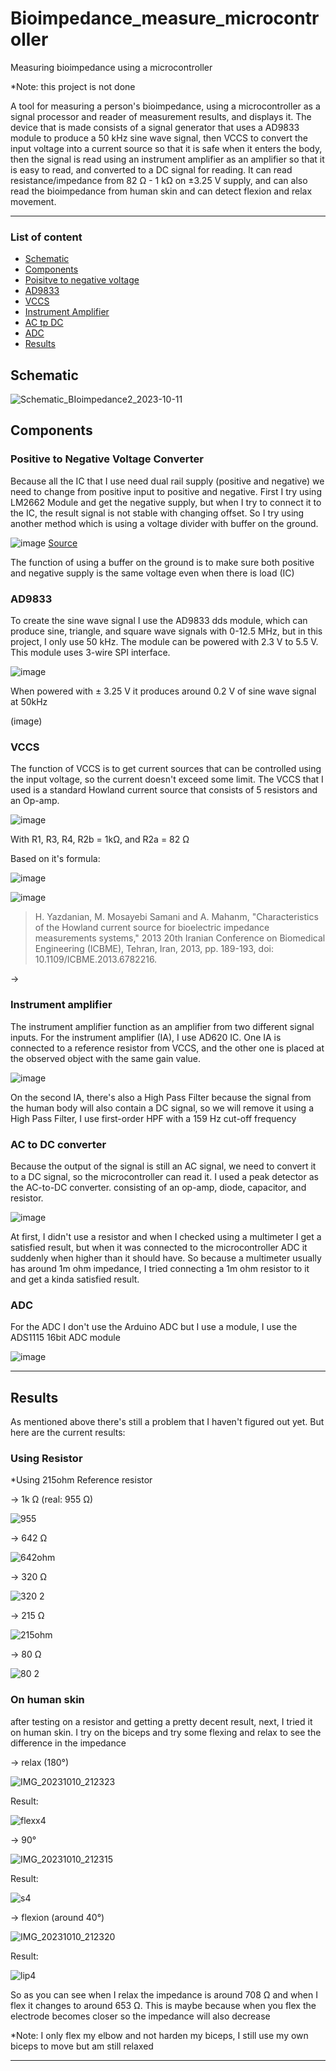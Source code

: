 # Bioimpedance_measure_microcontroller
Measuring bioimpedance using a microcontroller

*Note: this project is not done

A tool for measuring a person's bioimpedance, using a microcontroller as a signal processor and reader of measurement results, and displays it. The device that is made consists of a signal generator that uses a AD9833 module to produce a 50 kHz sine wave signal, then VCCS to convert the input voltage into a current source so that it is safe when it enters the body, then the signal is read using an instrument amplifier as an amplifier so that it is easy to read, and converted to a DC signal for reading. It can read resistance/impedance from 82 Ω - 1 kΩ on ±3.25 V supply, and can also read the bioimpedance from human skin and can detect flexion and relax movement.

---

### List of content

- [Schematic](#schematic)
- [Components](#components)
- [Poisitve to negative voltage](#Positive-toNegative-Voltage-Converter)
- [AD9833](#AD9833)
- [VCCS](#VCCS)
- [Instrument Amplifier](#Instrument-Amplifier)
- [AC tp DC](#AC-to-DC-converter)
- [ADC](#ADC)
- [Results](#Results)

## Schematic 

![Schematic_BIoimpedance2_2023-10-11](https://github.com/RonAaron61/Bioimpedance_measure_microcontroller/assets/105662575/a8f98129-714d-4b8f-b34c-25a89607f2db)


## Components

### Positive to Negative Voltage Converter

Because all the IC that I use need dual rail supply (positive and negative) we need to change from positive input to positive and negative. First I try using LM2662 Module and get the negative supply, but when I try to connect it to the IC, the result signal is not stable with changing offset. So I try using another method which is using a voltage divider with buffer on the ground. 

![image](https://github.com/RonAaron61/Bioimpedance_measure_microcontroller/assets/105662575/099e97ca-ae0e-40f3-856f-7e93da516763)
[Source](https://electronoobs.com/eng_circuitos_tut82.php)

The function of using a buffer on the ground is to make sure both positive and negative supply is the same voltage even when there is load (IC)


### AD9833

To create the sine wave signal I use the AD9833 dds module, which can produce sine, triangle, and square wave signals with 0-12.5 MHz, but in this project, I only use 50 kHz. The module can be powered with 2.3 V to 5.5 V. This module uses 3-wire SPI interface.

![image](https://github.com/RonAaron61/Bioimpedance_measure_microcontroller/assets/105662575/f5209fbf-1829-4c91-b200-96c3cbb4ca03)

When powered with ± 3.25 V it produces around 0.2 V of sine wave signal at 50kHz

(image)

### VCCS

The function of VCCS is to get current sources that can be controlled using the input voltage, so the current doesn't exceed some limit. The VCCS that I used is a standard Howland current source that consists of 5 resistors and an Op-amp. 

![image](https://github.com/RonAaron61/Bioimpedance_measure_microcontroller/assets/105662575/b3aafd2d-4292-4aee-aa78-00764b191d35)

With R1, R3, R4, R2b = 1kΩ, and R2a = 82 Ω

Based on it's formula:

![image](https://github.com/RonAaron61/Bioimpedance_measure_microcontroller/assets/105662575/a5a54805-1091-4dd9-bffd-437d74f069f8)

![image](https://github.com/RonAaron61/Bioimpedance_measure_microcontroller/assets/105662575/ae836b38-f093-4b8f-bf17-221ec9d64a1c)

> H. Yazdanian, M. Mosayebi Samani and A. Mahanm, "Characteristics of the Howland current source for bioelectric impedance measurements systems," 2013 20th Iranian Conference on Biomedical Engineering (ICBME), Tehran, Iran, 2013, pp. 189-193, doi: 10.1109/ICBME.2013.6782216.

->


### Instrument amplifier

The instrument amplifier function as an amplifier from two different signal inputs. For the instrument amplifier (IA), I use AD620 IC. One IA is connected to a reference resistor from VCCS, and the other one is placed at the observed object with the same gain value.

![image](https://github.com/RonAaron61/Bioimpedance_measure_microcontroller/assets/105662575/cf48099c-1c1c-4573-bc30-73e7e69c18d0)

On the second IA, there's also a High Pass Filter because the signal from the human body will also contain a DC signal, so we will remove it using a High Pass Filter, I use first-order HPF with a 159 Hz cut-off frequency

### AC to DC converter

Because the output of the signal is still an AC signal, we need to convert it to a DC signal, so the microcontroller can read it. I used a peak detector as the AC-to-DC converter. consisting of an op-amp, diode, capacitor, and resistor. 

![image](https://github.com/RonAaron61/Bioimpedance_measure_microcontroller/assets/105662575/4128837d-0dfe-4be0-a1e1-d2c8b6e17acb)

At first, I didn't use a resistor and when I checked using a multimeter I get a satisfied result, but when it was connected to the microcontroller ADC it suddenly when higher than it should have. So because a multimeter usually has around 1m ohm impedance, I tried connecting a 1m ohm resistor to it and get a kinda satisfied result. 

### ADC

For the ADC I don't use the Arduino ADC but I use a module, I use the ADS1115 16bit ADC module 

![image](https://github.com/RonAaron61/Bioimpedance_measure_microcontroller/assets/105662575/6e13de32-dbf6-46af-9373-ac3100e0e428)


---

## Results

As mentioned above there's still a problem that I haven't figured out yet. But here are the current results:

### Using Resistor

*Using 215ohm Reference resistor

-> 1k Ω (real: 955 Ω)

![955](https://github.com/RonAaron61/Bioimpedance_measure_microcontroller/assets/105662575/5537720e-d7f5-4cd4-b33d-e9ba8ba4ba36)

-> 642 Ω 

![642ohm](https://github.com/RonAaron61/Bioimpedance_measure_microcontroller/assets/105662575/929407c9-dcf4-4ede-8932-a5a66542b263)

-> 320 Ω

![320 2](https://github.com/RonAaron61/Bioimpedance_measure_microcontroller/assets/105662575/affaecd0-a64a-4374-8083-36ed3b7c13ba)

-> 215 Ω

![215ohm](https://github.com/RonAaron61/Bioimpedance_measure_microcontroller/assets/105662575/f2a1e7dc-f008-49e0-8005-b6a233bf863c)

-> 80 Ω

![80 2](https://github.com/RonAaron61/Bioimpedance_measure_microcontroller/assets/105662575/cd54eaf1-e470-42a1-bba8-33e1e7def20f)


### On human skin

after testing on a resistor and getting a pretty decent result, next, I tried it on human skin. I try on the biceps and try some flexing and relax to see the difference in the impedance

-> relax (180°)

![IMG_20231010_212323](https://github.com/RonAaron61/Bioimpedance_measure_microcontroller/assets/105662575/a11fd528-4cc6-4d29-8dfd-16c5a544e4a0)

Result:

![flexx4](https://github.com/RonAaron61/Bioimpedance_measure_microcontroller/assets/105662575/c50fa640-f446-416d-b48a-06751453d5ec)

-> 90°

![IMG_20231010_212315](https://github.com/RonAaron61/Bioimpedance_measure_microcontroller/assets/105662575/70f69c8e-3e6e-41fd-b0ca-37c25b953ba6)

Result:

![s4](https://github.com/RonAaron61/Bioimpedance_measure_microcontroller/assets/105662575/545faa30-82f9-478b-9652-0b37f34d6743)

-> flexion (around 40°)

![IMG_20231010_212320](https://github.com/RonAaron61/Bioimpedance_measure_microcontroller/assets/105662575/325b4e28-b0d1-4dfa-aa75-2005ca41768d)

Result:

![lip4](https://github.com/RonAaron61/Bioimpedance_measure_microcontroller/assets/105662575/722dc10b-3eee-422c-8786-bf21f573499a)


So as you can see when I relax the impedance is around 708 Ω and when I flex it changes to around 653 Ω. This is maybe because when you flex the electrode becomes closer so the impedance will also decrease

*Note: I only flex my elbow and not harden my biceps, I still use my own biceps to move but am still relaxed

---
